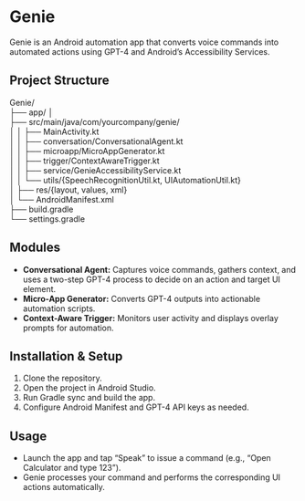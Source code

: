 # Genie

Genie is an Android automation app that converts voice commands into automated actions using GPT-4 and Android’s Accessibility Services.

## Project Structure

Genie/ <br>
├── app/ │ <br>
├── src/main/java/com/yourcompany/genie/ <br>
│ │ ├── MainActivity.kt <br>
│ │ ├── conversation/ConversationalAgent.kt <br>
│ │ ├── microapp/MicroAppGenerator.kt <br>
│ │ ├── trigger/ContextAwareTrigger.kt <br>
│ │ ├── service/GenieAccessibilityService.kt <br>
│ │ └── utils/{SpeechRecognitionUtil.kt, UIAutomationUtil.kt} <br>
│ ├── res/{layout, values, xml} <br>
│ └── AndroidManifest.xml <br>
├── build.gradle <br>
└── settings.gradle<br>


## Modules

- **Conversational Agent:** Captures voice commands, gathers context, and uses a two-step GPT-4 process to decide on an action and target UI element.
- **Micro-App Generator:** Converts GPT-4 outputs into actionable automation scripts.
- **Context-Aware Trigger:** Monitors user activity and displays overlay prompts for automation.

## Installation & Setup

1. Clone the repository.
2. Open the project in Android Studio.
3. Run Gradle sync and build the app.
4. Configure Android Manifest and GPT-4 API keys as needed.

## Usage

- Launch the app and tap “Speak” to issue a command (e.g., “Open Calculator and type 123”).
- Genie processes your command and performs the corresponding UI actions automatically.

